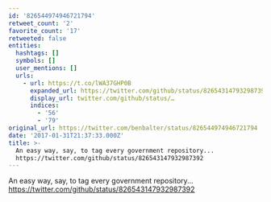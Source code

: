```yaml
---
id: '826544974946721794'
retweet_count: '2'
favorite_count: '17'
retweeted: false
entities:
  hashtags: []
  symbols: []
  user_mentions: []
  urls:
    - url: https://t.co/lWA37GHP0B
      expanded_url: https://twitter.com/github/status/826543147932987392
      display_url: twitter.com/github/status/…
      indices:
        - '56'
        - '79'
original_url: https://twitter.com/benbalter/status/826544974946721794
date: '2017-01-31T21:37:33.000Z'
title: >-
  An easy way, say, to tag every government repository...
  https://twitter.com/github/status/826543147932987392
---
```


An easy way, say, to tag every government repository... https://twitter.com/github/status/826543147932987392